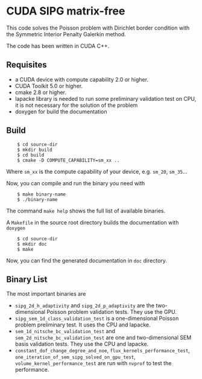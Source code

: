 CUDA SIPG matrix-free
=====================

This code solves the Poisson problem with Dirichlet border condition with the
Symmetric Interior Penalty Galerkin method.

The code has been written in CUDA C++.

Requisites
----------

 * a CUDA device with compute capability 2.0 or higher.
 * CUDA Toolkit 5.0 or higher.
 * cmake 2.8 or higher.
 * lapacke library is needed to run some preliminary validation test on CPU, it is not necessary for the solution of the problem
 * doxygen for build the documentation
  
Build 
-----

```
    $ cd source-dir
    $ mkdir build
    $ cd build 
    $ cmake -D COMPUTE_CAPABILITY=sm_xx ..
```

Where `sm_xx` is the compute capability of your device, e.g. `sm_20`, `sm_35`...

Now, you can compile and run the binary you need with


```
    $ make binary-name
    $ ./binary-name
```

The command `make help` shows the full list of available binaries.

A `Makefile` in the source root directory builds the documentation with `doxygen`  

```
    $ cd source-dir
    $ mkdir doc
    $ make
```

Now, you can find the generated documentation in `doc` directory.



Binary List
-----------

The most important binaries are

 * `sipg_2d_h_adaptivity` and `sipg_2d_p_adaptivity` are the two-dimensional Poisson problem validation tests. They use the GPU.
 * `sipg_sem_1d_class_validation_test` is a one-dimensional Poisson problem preliminary test. It uses the CPU and lapacke.
 * `sem_1d_nitsche_bc_validation_test` and `sem_2d_nitsche_bc_validation_test` are one and two-dimensional SEM basis validation tests. They use the CPU and lapacke. 
 * `constant_dof_change_degree_and_noe`, `flux_kernels_performance_test`, `one_iteration_of_sem_sipg_solved_on_gpu_test`, `volume_kernel_performance_test` are run with `nvprof` to test the performance. 



